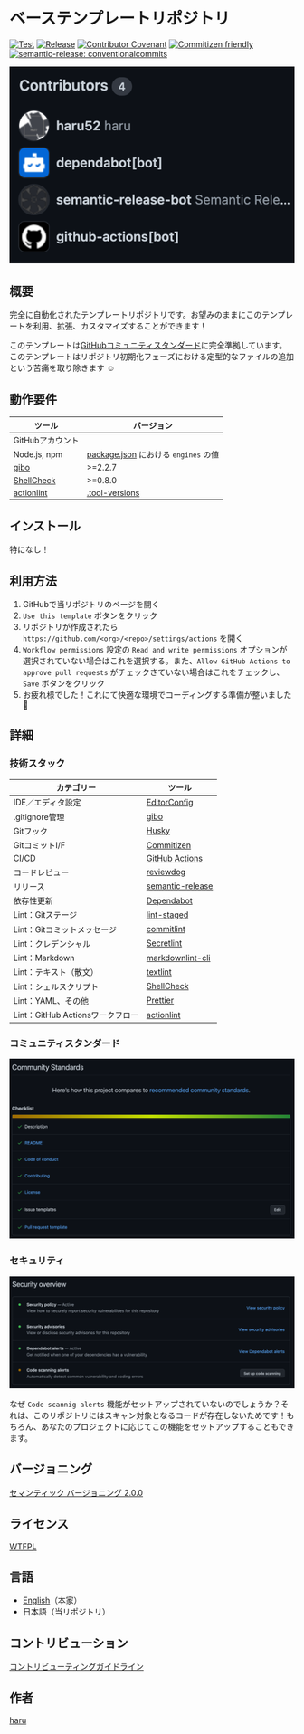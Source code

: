# ベーステンプレートリポジトリ

[![Test](https://github.com/haru52/base_template_ja/actions/workflows/test.yml/badge.svg)](https://github.com/haru52/base_template_ja/actions/workflows/test.yml)
[![Release](https://github.com/haru52/base_template_ja/actions/workflows/release.yml/badge.svg)](https://github.com/haru52/base_template_ja/actions/workflows/release.yml)
[![Contributor Covenant](https://img.shields.io/badge/Contributor%20Covenant-2.0-4baaaa.svg)](CODE_OF_CONDUCT.md)
[![Commitizen friendly](https://img.shields.io/badge/commitizen-friendly-brightgreen.svg)](https://commitizen.github.io/cz-cli/)
[![semantic-release: conventionalcommits](https://img.shields.io/badge/semantic--release-conventionalcommits-e10079?logo=semantic-release)](https://github.com/semantic-release/semantic-release)

[![Contributors](images/contributors.png)](https://github.com/haru52/base_template_ja/graphs/contributors)

## 概要

完全に自動化されたテンプレートリポジトリです。お望みのままにこのテンプレートを利用、拡張、カスタマイズすることができます！

このテンプレートは[GitHubコミュニティスタンダード](https://github.com/haru52/base_template_ja/community)に完全準拠しています。このテンプレートはリポジトリ初期化フェーズにおける定型的なファイルの追加という苦痛を取り除きます ☺️

## 動作要件

|                           ツール                            |                      バージョン                      |
| ----------------------------------------------------------- | ---------------------------------------------------- |
| GitHubアカウント                                            |                                                      |
| Node.js, npm                                                | [package.json](package.json) における `engines` の値 |
| [gibo](https://github.com/simonwhitaker/gibo#readme)        | >=2.2.7                                              |
| [ShellCheck](https://github.com/koalaman/shellcheck#readme) | >=0.8.0                                              |
| [actionlint](https://github.com/rhysd/actionlint#readme)    | [.tool-versions](.tool-versions)                     |

## インストール

特になし！

## 利用方法

1. GitHubで当リポジトリのページを開く
2. `Use this template` ボタンをクリック
3. リポジトリが作成されたら `https://github.com/<org>/<repo>/settings/actions` を開く
4. `Workflow permissions` 設定の `Read and write permissions` オプションが選択されていない場合はこれを選択する。また、`Allow GitHub Actions to approve pull requests` がチェックさていない場合はこれをチェックし、`Save` ボタンをクリック
5. お疲れ様でした！これにて快適な環境でコーディングする準備が整いました 🎉

## 詳細

### 技術スタック

|            カテゴリー            |                                    ツール                                    |
| -------------------------------- | ---------------------------------------------------------------------------- |
| IDE／エディタ設定                | [EditorConfig](https://editorconfig.org/)                                    |
| .gitignore管理                   | [gibo](https://github.com/simonwhitaker/gibo#readme)                         |
| Gitフック                        | [Husky](https://typicode.github.io/husky)                                    |
| GitコミットI/F                   | [Commitizen](https://commitizen.github.io/cz-cli/)                           |
| CI/CD                            | [GitHub Actions](https://github.com/features/actions)                        |
| コードレビュー                   | [reviewdog](https://github.com/reviewdog/reviewdog#readme)                   |
| リリース                         | [semantic-release](https://semantic-release.gitbook.io/semantic-release/)    |
| 依存性更新                       | [Dependabot](https://docs.github.com/ja/code-security/dependabot)            |
| Lint：Gitステージ                | [lint-staged](https://github.com/okonet/lint-staged#readme)                  |
| Lint：Gitコミットメッセージ      | [commitlint](https://commitlint.js.org/)                                     |
| Lint：クレデンシャル             | [Secretlint](https://github.com/secretlint/secretlint#readme)                |
| Lint：Markdown                   | [markdownlint-cli](https://github.com/igorshubovych/markdownlint-cli#readme) |
| Lint：テキスト（散文）           | [textlint](https://textlint.github.io/)                                      |
| Lint：シェルスクリプト           | [ShellCheck](https://github.com/koalaman/shellcheck#readme)                  |
| Lint：YAML、その他               | [Prettier](https://prettier.io/)                                             |
| Lint：GitHub Actionsワークフロー | [actionlint](https://github.com/rhysd/actionlint#readme)                     |

### コミュニティスタンダード

[![Community Standards](images/community_standards.png)](https://github.com/haru52/base_template_ja/community)

### セキュリティ

[![Security overview](images/security_overview.png)](https://github.com/haru52/base_template_ja/security)

なぜ `Code scannig alerts` 機能がセットアップされていないのでしょうか？それは、このリポジトリにはスキャン対象となるコードが存在しないためです！もちろん、あなたのプロジェクトに応じてこの機能をセットアップすることもできます。

## バージョニング

[セマンティック バージョニング 2.0.0](https://semver.org/lang/ja/spec/v2.0.0.html)

## ライセンス

[WTFPL](LICENSE)

## 言語

- [English](https://github.com/haru52/base_template#readme)（本家）
- 日本語（当リポジトリ）

## コントリビューション

[コントリビューティングガイドライン](CONTRIBUTING.md)

## 作者

[haru](https://haru52.com/)
